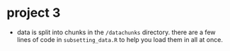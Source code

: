# project 3

* data is split into chunks in the `/datachunks` directory. there are a few lines of code in `subsetting_data.R` to help you load them in all at once.  
